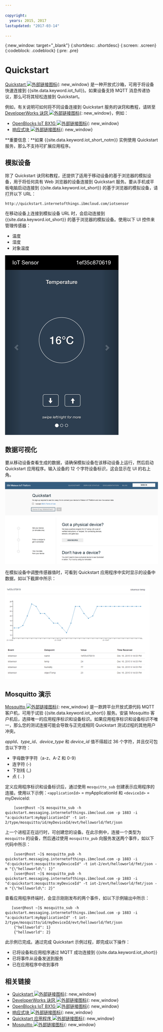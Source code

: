 ```yaml
---

copyright:
  years: 2015, 2017
lastupdated: "2017-03-14"

---
```


{:new_window: target="_blank"}
{:shortdesc: .shortdesc}
{:screen: .screen}
{:codeblock: .codeblock}
{:pre: .pre}

# Quickstart

[Quickstart ![外部链接图标](../../../../icons/launch-glyph.svg "外部链接图标")](https://quickstart.internetofthings.ibmcloud.com/#/){: new_window} 是一种开放式沙箱，可用于将设备快速连接到 {{site.data.keyword.iot_full}}。如果设备支持 MQTT 消息传递协议，那么可将其轻松连接到 Quickstart。

例如，有关说明可如何将不同设备连接到 Quickstart 服务的诀窍和教程，请转至 [DeveloperWorks 诀窍 ![外部链接图标](../../../../icons/launch-glyph.svg "外部链接图标")](https://developer.ibm.com/recipes/){: new_window}，例如：

- [OpenBlocks IoT BX1G ![外部链接图标](../../../../icons/launch-glyph.svg "外部链接图标")](https://developer.ibm.com/recipes/tutorials/openblocks-iot-bx1g-for-iot-foundation-quickstart/){: new_window}
- [响应式块 ![外部链接图标](../../../../icons/launch-glyph.svg "外部链接图标")](https://developer.ibm.com/recipes/tutorials/reactive-blocks-and-java-to-iot-foundation-part-1-quickstart/){: new_window}


**重要信息：**如果 {{site.data.keyword.iot_short_notm}} 实例使用 Quickstart 服务，那么不支持可扩展应用程序。

## 模拟设备

除了 Quickstart 诀窍和教程，还提供了适用于移动设备的基于浏览器的模拟设备，用于将任何具有 Web 浏览器的设备连接到 Quickstart 服务。要从手机或平板电脑启动连接到 {{site.data.keyword.iot_short}} 的基于浏览器的模拟设备，请打开以下 URL：

```
http://quickstart.internetofthings.ibmcloud.com/iotsensor
```

在移动设备上连接到模拟设备 URL 时，会启动连接到 {{site.data.keyword.iot_short}} 的基于浏览器的模拟设备。使用以下 UI 控件来管理传感器：

- 温度
- 湿度
- 对象温度


![图像](iotsensor.png)

## 数据可视化

要从移动设备查看生成的数据，请确保模拟设备在该移动设备上运行，然后启动 Quickstart 应用程序。输入设备的 12 个字符设备标识，这会显示在 UI 的右上角。

![图像](quickstart.png)

在模拟设备中调整传感器值时，可看到 Quickstart 应用程序中实时显示的设备中数据，如以下截屏中所示：

![图像](iotsensor_data.png)


## Mosquitto 演示

[Mosquitto ![外部链接图标](../../../../icons/launch-glyph.svg "外部链接图标")](http://mosquitto.org/){: new_window} 是一款跨平台开放式源代码 MQTT 客户机，可用于试验 {{site.data.keyword.iot_short}} 服务。安装 Mosquitto 客户机后，选择唯一的应用程序标识和设备标识。如果应用程序标识和设备标识不唯一，那么您的测试连接可能会导致与正完成相同 Quickstart 测试过程的其他用户冲突。

*appId*、*type_id*、*device_type* 和 *device_id* 值不得超过 36 个字符，并且仅可包含以下字符：
- 字母数字字符（a-z、A-Z 和 0-9）
- 连字符 (-)
- 下划线 (_)
- 点 ( . )

定义应用程序标识和设备标识后，通过使用 `mosquitto_sub` 创建表示应用程序的连接。使用以下示例：`<applicationId>` = myApplicationId 和 `<deviceId>` = myDeviceId:
```
    [user@host ~]$ mosquitto_sub -h quickstart.messaging.internetofthings.ibmcloud.com -p 1883 -i "a:quickstart:myApplicationId" -t iot-2/type/mosquitto/id/myDeviceId/evt/helloworld/fmt/json

```

上一个进程正在运行时，可创建您的设备。在此示例中，连接一个类型为 `mosquitto` 的设备，然后通过使用 `mosquitto_pub` 向服务发送两个事件，如以下代码中所示：

```
    [user@host ~]$ mosquitto_pub -h quickstart.messaging.internetofthings.ibmcloud.com -p 1883 -i "d:quickstart:mosquitto:myDeviceId" -t iot-2/evt/helloworld/fmt/json -m "{\"helloworld\": 1}"
    [user@host ~]$ mosquitto_pub -h quickstart.messaging.internetofthings.ibmcloud.com -p 1883 -i "d:quickstart:mosquitto:myDeviceId" -t iot-2/evt/helloworld/fmt/json -m "{\"helloworld\": 2}"
```
查看应用程序终端时，会显示刚刚发布的两个事件，如以下示例输出中所示：

```
   [user@host ~]$ mosquitto_sub -h quickstart.messaging.internetofthings.ibmcloud.com -p 1883 -i "a:quickstart:myApplicationId" -t iot-2/type/mosquitto/id/myDeviceId/evt/helloworld/fmt/json
    {"helloworld": 1}
    {"helloworld": 2}
```

此示例已完成。通过完成 Quickstart 示例过程，即完成以下操作：
- 已将设备和应用程序通过 MQTT 成功连接到 {{site.data.keyword.iot_short}}
- 已将事件从设备发送到服务
- 已在应用程序中收到事件


## 相关链接

- [Quickstart ![外部链接图标](../../../../icons/launch-glyph.svg "外部链接图标")](https://quickstart.internetofthings.ibmcloud.com){: new_window}
- [DeveloperWorks 诀窍 ![外部链接图标](../../../../icons/launch-glyph.svg "外部链接图标")](https://developer.ibm.com/recipes){: new_window}
- [OpenBlocks IoT BX1G ![外部链接图标](../../../../icons/launch-glyph.svg "外部链接图标")](https://developer.ibm.com/recipes/tutorials/openblocks-iot-bx1g-for-iot-foundation-quickstart/){: new_window}
- [响应式块 ![外部链接图标](../../../../icons/launch-glyph.svg "外部链接图标")](https://developer.ibm.com/recipes/tutorials/reactive-blocks-and-java-to-iot-foundation-part-1-quickstart/){: new_window}
- [Quickstart 应用程序 ![外部链接图标](../../../../icons/launch-glyph.svg "外部链接图标")](http://quickstart.internetofthings.ibmcloud.com){: new_window}
- [Mosquitto ![外部链接图标](../../../../icons/launch-glyph.svg "外部链接图标")](http://mosquitto.org/){: new_window}
